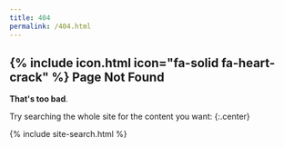 ```yaml
---
title: 404
permalink: /404.html
---
```


## {% include icon.html icon="fa-solid fa-heart-crack" %} Page Not Found

**That's too bad**.

Try searching the whole site for the content you want:
{:.center}

{% include site-search.html %}
